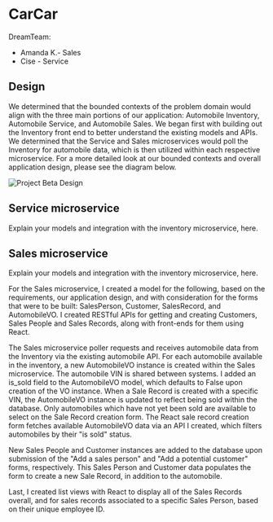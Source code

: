 # CarCar

DreamTeam:

* Amanda K.- Sales
* Cise  - Service


## Design
We determined that the bounded contexts of the problem domain would align with the three main portions of our application: Automobile Inventory, Automobile Service, and Automobile Sales. We began first with building out the Inventory front end to better understand the existing models and APIs. We determined that the Service and Sales microservices would poll the Inventory for automobile data, which is then utilized within each respective microservice. For a more detailed look at our bounded contexts and overall application design, please see the diagram below.

![Project Beta Design](ProjectBetaAKCB_Design.png)

## Service microservice

Explain your models and integration with the inventory
microservice, here.

## Sales microservice

Explain your models and integration with the inventory
microservice, here.

For the Sales microservice, I created a model for the following, based on the requirements, our application design, and with consideration for the forms that were to be built: SalesPerson, Customer, SalesRecord, and AutomobileVO. I created RESTful APIs for getting and creating Customers, Sales People and Sales Records, along with front-ends for them using React. 

The Sales microservice poller requests and receives automobile data from the Inventory via the existing automobile API. For each automobile available in the inventory, a new AutomobileVO instance is created within the Sales microservice. The automobile VIN is shared between systems. I added an is_sold field to the AutomobileVO model, which defaults to False upon creation of the VO instance. When a Sale Record is created with a specific VIN, the AutomobileVO instance is updated to reflect being sold within the database. Only automobiles which have not yet been sold are available to select on the Sale Record creation form. The React sale record creation form fetches available AutomobileVO data via an API I created, which filters automobiles by their "is sold" status.

New Sales People and Customer instances are added to the database upon submission of the "Add a sales person" and "Add a potential customer" forms, respectively. This Sales Person and Customer data populates the form to create a new Sale Record, in addition to the automobile. 

Last, I created list views with React to display all of the Sales Records overall, and for sales records associated to a specific Sales Person, based on their unique employee ID. 